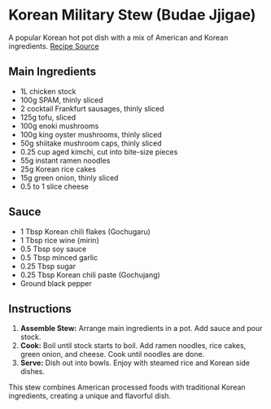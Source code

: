 # Korean Military Stew (Budae Jjigae)

A popular Korean hot pot dish with a mix of American and Korean ingredients. [Recipe Source](https://mykoreankitchen.com/army-stew-budae-jjigae/)

## Main Ingredients

- 1L chicken stock
- 100g SPAM, thinly sliced
- 2 cocktail Frankfurt sausages, thinly sliced
- 125g tofu, sliced
- 100g enoki mushrooms
- 100g king oyster mushrooms, thinly sliced
- 50g shiitake mushroom caps, thinly sliced
- 0.25 cup aged kimchi, cut into bite-size pieces
- 55g instant ramen noodles
- 25g Korean rice cakes
- 15g green onion, thinly sliced
- 0.5 to 1 slice cheese

## Sauce

- 1 Tbsp Korean chili flakes (Gochugaru)
- 1 Tbsp rice wine (mirin)
- 0.5 Tbsp soy sauce
- 0.5 Tbsp minced garlic
- 0.25 Tbsp sugar
- 0.25 Tbsp Korean chili paste (Gochujang)
- Ground black pepper

## Instructions

1. **Assemble Stew:** Arrange main ingredients in a pot. Add sauce and pour stock.
2. **Cook:** Boil until stock starts to boil. Add ramen noodles, rice cakes, green onion, and cheese. Cook until noodles are done.
3. **Serve:** Dish out into bowls. Enjoy with steamed rice and Korean side dishes.

This stew combines American processed foods with traditional Korean ingredients, creating a unique and flavorful dish.
